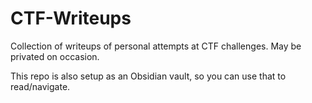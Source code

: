 # CTF-Writeups
Collection of writeups of personal attempts at CTF challenges. May be privated on occasion.

This repo is also setup as an Obsidian vault, so you can use that to read/navigate.